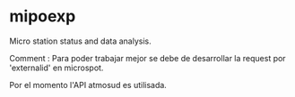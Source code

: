# mipoexp

Micro station status and data analysis.

Comment : Para poder trabajar mejor se debe de desarrollar la request por 'externalid' en microspot.

Por el momento l'API atmosud es utilisada.